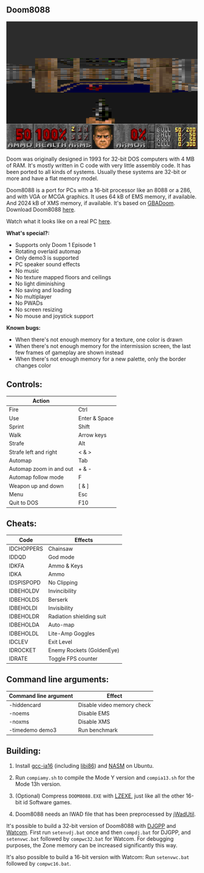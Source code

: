 ## Doom8088
![Doom8088](readme_imgs/doom8088.png?raw=true)

Doom was originally designed in 1993 for 32-bit DOS computers with 4 MB of RAM.
It's mostly written in C code with very little assembly code.
It has been ported to all kinds of systems.
Usually these systems are 32-bit or more and have a flat memory model.

Doom8088 is a port for PCs with a 16-bit processor like an 8088 or a 286, and with VGA or MCGA graphics.
It uses 64 kB of EMS memory, if available.
And 2024 kB of XMS memory, if available.
It's based on [GBADoom](https://github.com/doomhack/GBADoom).
Download Doom8088 [here](https://github.com/FrenkelS/Doom8088/releases).

Watch what it looks like on a real PC [here](https://www.youtube.com/watch?v=oAX1-lNuUBY).

**What's special?:**
 - Supports only Doom 1 Episode 1
 - Rotating overlaid automap
 - Only demo3 is supported
 - PC speaker sound effects
 - No music
 - No texture mapped floors and ceilings
 - No light diminishing
 - No saving and loading
 - No multiplayer
 - No PWADs
 - No screen resizing
 - No mouse and joystick support

**Known bugs:**
 - When there's not enough memory for a texture, one color is drawn
 - When there's not enough memory for the intermission screen, the last few frames of gameplay are shown instead
 - When there's not enough memory for a new palette, only the border changes color

## Controls:
|Action                 |             |
|-----------------------|-------------|
|Fire                   |Ctrl         |
|Use                    |Enter & Space|
|Sprint                 |Shift        |
|Walk                   |Arrow keys   |
|Strafe                 |Alt          |
|Strafe left and right  |< & >        |
|Automap                |Tab          |
|Automap zoom in and out|+ & -        |
|Automap follow mode    |F            |
|Weapon up and down     |[ & ]        |
|Menu                   |Esc          |
|Quit to DOS            |F10          |

## Cheats:
|Code      |Effects                  |
|----------|-------------------------|
|IDCHOPPERS|Chainsaw                 |
|IDDQD     |God mode                 |
|IDKFA     |Ammo & Keys              |
|IDKA      |Ammo                     |
|IDSPISPOPD|No Clipping              |
|IDBEHOLDV |Invincibility            |
|IDBEHOLDS |Berserk                  |
|IDBEHOLDI |Invisibility             |
|IDBEHOLDR |Radiation shielding suit |
|IDBEHOLDA |Auto-map                 |
|IDBEHOLDL |Lite-Amp Goggles         |
|IDCLEV    |Exit Level               |
|IDROCKET  |Enemy Rockets (GoldenEye)|
|IDRATE    |Toggle FPS counter       |

## Command line arguments:
|Command line argument|Effect                    |
|---------------------|--------------------------|
|-hiddencard          |Disable video memory check|
|-noems               |Disable EMS               |
|-noxms               |Disable XMS               |
|-timedemo demo3      |Run benchmark             |

## Building:
1) Install [gcc-ia16](https://launchpad.net/%7Etkchia/+archive/ubuntu/build-ia16) (including [libi86](https://gitlab.com/tkchia/libi86)) and [NASM](https://www.nasm.us) on Ubuntu.

2) Run `compiamy.sh` to compile the Mode Y version and `compia13.sh` for the Mode 13h version.

3) (Optional) Compress `DOOM8088.EXE` with [LZEXE](https://bellard.org/lzexe.html), just like all the other 16-bit id Software games.

4) Doom8088 needs an IWAD file that has been preprocessed by [jWadUtil](https://github.com/FrenkelS/jWadUtil).

It's possible to build a 32-bit version of Doom8088 with [DJGPP](https://github.com/andrewwutw/build-djgpp) and [Watcom](https://github.com/open-watcom/open-watcom-v2).
First run `setenvdj.bat` once and then `compdj.bat` for DJGPP, and `setenvwc.bat` followed by `compwc32.bat` for Watcom.
For debugging purposes, the Zone memory can be increased significantly this way.

It's also possible to build a 16-bit version with Watcom: Run `setenvwc.bat` followed by `compwc16.bat`.

